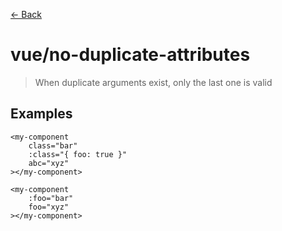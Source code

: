 [&#x2190; Back](./)
# vue/no-duplicate-attributes

> When duplicate arguments exist, only the last one is valid

 

## Examples

<code-highlight>
 
<div slot="correct">

```vue
<my-component
    class="bar"
    :class="{ foo: true }"
    abc="xyz"
></my-component>
```

</div>

 
<div slot="incorrect">

```vue
<my-component
    :foo="bar"
    foo="xyz"
></my-component>
```

</div>

 
</code-highlight>

